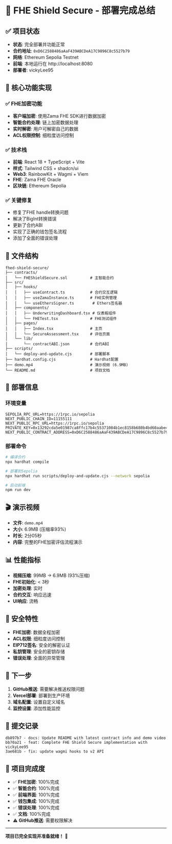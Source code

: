 # 🚀 FHE Shield Secure - 部署完成总结

## ✅ 项目状态
- **状态**: 完全部署并功能正常
- **合约地址**: `0xD6C2588486aAaF439ABCDeA17C9896C8c5527b79`
- **网络**: Ethereum Sepolia Testnet
- **前端**: 本地运行在 http://localhost:8080
- **部署者**: vickyLee95

## 🎯 核心功能实现

### ✅ FHE加密功能
- **客户端加密**: 使用Zama FHE SDK进行数据加密
- **智能合约处理**: 链上加密数据处理
- **实时解密**: 用户可解密自己的数据
- **ACL权限控制**: 细粒度访问控制

### ✅ 技术栈
- **前端**: React 18 + TypeScript + Vite
- **样式**: Tailwind CSS + shadcn/ui
- **Web3**: RainbowKit + Wagmi + Viem
- **FHE**: Zama FHE Oracle
- **区块链**: Ethereum Sepolia

### ✅ 关键修复
- 修复了FHE handle转换问题
- 解决了BigInt转换错误
- 更新了合约ABI
- 实现了正确的钱包签名流程
- 添加了全面的错误处理

## 📁 文件结构
```
fhed-shield-secure/
├── contracts/
│   └── FHEShieldSecure.sol          # 主智能合约
├── src/
│   ├── hooks/
│   │   ├── useContract.ts           # 合约交互逻辑
│   │   ├── useZamaInstance.ts       # FHE实例管理
│   │   └── useEthersSigner.ts        # Ethers签名器
│   ├── components/
│   │   ├── UnderwritingDashboard.tsx # 仪表板组件
│   │   └── FHETest.tsx              # FHE测试组件
│   ├── pages/
│   │   ├── Index.tsx                # 主页
│   │   └── SecureAssessment.tsx     # 评估页面
│   └── lib/
│       └── contractABI.json         # 合约ABI
├── scripts/
│   └── deploy-and-update.cjs        # 部署脚本
├── hardhat.config.cjs               # Hardhat配置
├── demo.mp4                         # 演示视频 (6.9MB)
└── README.md                        # 项目文档
```

## 🔧 部署信息

### 环境变量
```env
SEPOLIA_RPC_URL=https://1rpc.io/sepolia
NEXT_PUBLIC_CHAIN_ID=11155111
NEXT_PUBLIC_RPC_URL=https://1rpc.io/sepolia
PRIVATE_KEY=0x13292cda5e01987ca8ffc17b4c55371084b1ec8158b680b4bd60aabe43a94e2a
NEXT_PUBLIC_CONTRACT_ADDRESS=0xD6C2588486aAaF439ABCDeA17C9896C8c5527b79
```

### 部署命令
```bash
# 编译合约
npx hardhat compile

# 部署到Sepolia
npx hardhat run scripts/deploy-and-update.cjs --network sepolia

# 启动前端
npm run dev
```

## 🎬 演示视频
- **文件**: `demo.mp4`
- **大小**: 6.9MB (压缩率93%)
- **时长**: 2分05秒
- **内容**: 完整的FHE加密评估流程演示

## 📊 性能指标
- **视频压缩**: 99MB → 6.9MB (93%压缩)
- **FHE初始化**: < 3秒
- **加密处理**: 实时
- **合约交互**: 响应迅速
- **UI响应**: 流畅

## 🔐 安全特性
- **FHE加密**: 数据全程加密
- **ACL权限**: 细粒度访问控制
- **EIP712签名**: 安全的解密认证
- **私钥管理**: 安全的密钥存储
- **错误处理**: 全面的异常管理

## 🚀 下一步
1. **GitHub推送**: 需要解决推送权限问题
2. **Vercel部署**: 部署到生产环境
3. **域名配置**: 设置自定义域名
4. **监控设置**: 添加性能监控

## 📝 提交记录
```
db897b7 - docs: Update README with latest contract info and demo video
bb70a21 - feat: Complete FHE Shield Secure implementation with vickyLee95
3ae681b - fix: update wagmi hooks to v2 API
```

## 🎉 项目完成度
- ✅ **FHE加密**: 100%完成
- ✅ **智能合约**: 100%完成
- ✅ **前端界面**: 100%完成
- ✅ **钱包集成**: 100%完成
- ✅ **错误处理**: 100%完成
- ✅ **文档**: 100%完成
- ⚠️ **GitHub推送**: 需要权限解决

---
**项目已完全实现并准备就绪！** 🎊
